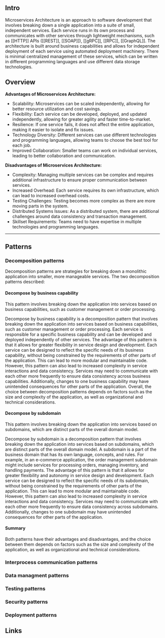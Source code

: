 
## Intro
Microservices Architecture is an approach to software development that involves breaking down a single application into a suite of small, independent services. Each service runs in its own process and communicates with other services through lightweight mechanisms, such as [[HTTP]] APIs ([[REST]], [[SOAP]]), [[gRPC]], [[RPC]], [[GraphQL]]. The architecture is built around business capabilities and allows for independent deployment of each service using automated deployment machinery. There is minimal centralized management of these services, which can be written in different programming languages and use different data storage technologies.

## Overview

**Advantages of Microservices Architecture:**
- Scalability: Microservices can be scaled independently, allowing for better resource utilization and cost savings.
- Flexibility: Each service can be developed, deployed, and updated independently, allowing for greater agility and faster time-to-market.
- Resilience: If one service fails, it does not affect the entire application, making it easier to isolate and fix issues.
- Technology Diversity: Different services can use different technologies and programming languages, allowing teams to choose the best tool for each job.
- Improved Collaboration: Smaller teams can work on individual services, leading to better collaboration and communication.

**Disadvantages of Microservices Architecture:**
- Complexity: Managing multiple services can be complex and requires additional infrastructure to ensure proper communication between services.
- Increased Overhead: Each service requires its own infrastructure, which can lead to increased overhead costs.
- Testing Challenges: Testing becomes more complex as there are more moving parts in the system.
- Distributed Systems Issues: As a distributed system, there are additional challenges around data consistency and transaction management. 
- Skillset Requirements: Teams need to have expertise in multiple technologies and programming languages.

---

## Patterns

### Decomposition patterns
Decomposition patterns are strategies for breaking down a monolithic application into smaller, more manageable services. The two decomposition patterns described:

#### Decompose by business capability
This pattern involves breaking down the application into services based on business capabilities, such as customer management or order processing.

Decompose by business capability is a decomposition pattern that involves breaking down the application into services based on business capabilities, such as customer management or order processing. Each service is responsible for a specific business capability and can be developed and deployed independently of other services. The advantage of this pattern is that it allows for greater flexibility in service design and development. Each service can be designed to reflect the specific needs of its business capability, without being constrained by the requirements of other parts of the application. This can lead to more modular and maintainable code. However, this pattern can also lead to increased complexity in service interactions and data consistency. Services may need to communicate with each other more frequently to ensure data consistency across business capabilities. Additionally, changes to one business capability may have unintended consequences for other parts of the application. Overall, the choice between decomposition patterns depends on factors such as the size and complexity of the application, as well as organizational and technical considerations.

#### Decompose by subdomain
This pattern involves breaking down the application into services based on subdomains, which are distinct parts of the overall domain model.

Decompose by subdomain is a decomposition pattern that involves breaking down the application into services based on subdomains, which are distinct parts of the overall domain model. A subdomain is a part of the business domain that has its own language, concepts, and rules. For example, in an e-commerce application, the order management subdomain might include services for processing orders, managing inventory, and handling payments. The advantage of this pattern is that it allows for greater flexibility and autonomy in service design and development. Each service can be designed to reflect the specific needs of its subdomain, without being constrained by the requirements of other parts of the application. This can lead to more modular and maintainable code. However, this pattern can also lead to increased complexity in service interactions and data consistency. Services may need to communicate with each other more frequently to ensure data consistency across subdomains. Additionally, changes to one subdomain may have unintended consequences for other parts of the application.

#### Summary
Both patterns have their advantages and disadvantages, and the choice between them depends on factors such as the size and complexity of the application, as well as organizational and technical considerations.


### Interprocess communication patterns

### Data managment patterns

### Testing patterns

### Security patterns

### Deployment patterns

## Links
